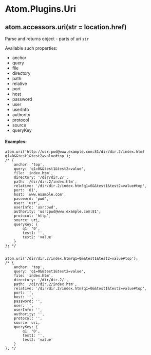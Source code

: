 Atom.Plugins.Uri
======================

## atom.accessors.uri(str = location.href)

Parse and returns object - parts of uri `str`

Available such properties:

 * anchor
 * query
 * file
 * directory
 * path
 * relative
 * port
 * host
 * password
 * user
 * userInfo
 * authority
 * protocol
 * source
 * queryKey

#### Examples:
	atom.uri('http://usr:pwd@www.example.com:81/dir/dir.2/index.htm?q1=0&&test1&test2=value#top');
	/* {
		anchor: 'top',
		query: 'q1=0&&test1&test2=value',
		file: 'index.htm',
		directory: '/dir/dir.2/',
		path: '/dir/dir.2/index.htm',
		relative: '/dir/dir.2/index.htm?q1=0&&test1&test2=value#top',
		port: '81',
		host: 'www.example.com',
		password: 'pwd',
		user: 'usr',
		userInfo: 'usr:pwd',
		authority: 'usr:pwd@www.example.com:81',
		protocol: 'http',
		source: uri,
		queryKey: {
			q1: '0',
			test1: '',
			test2: 'value'
		}
	}; */


	atom.uri('/dir/dir.2/index.htm?q1=0&&test1&test2=value#top');
	/* {
		anchor: 'top',
		query: 'q1=0&&test1&test2=value',
		file: 'index.htm',
		directory: '/dir/dir.2/',
		path: '/dir/dir.2/index.htm',
		relative: '/dir/dir.2/index.htm?q1=0&&test1&test2=value#top',
		port: '',
		host: '',
		password: '',
		user: '',
		userInfo: '',
		authority: '',
		protocol: '',
		source: uri,
		queryKey: {
			q1: '0',
			test1: '',
			test2: 'value'
		}
	}; */